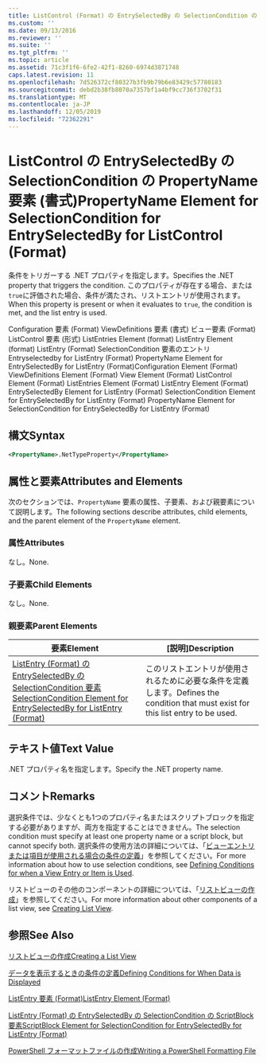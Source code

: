 ```yaml
---
title: ListControl (Format) の EntrySelectedBy の SelectionCondition の PropertyName 要素Microsoft Docs
ms.custom: ''
ms.date: 09/13/2016
ms.reviewer: ''
ms.suite: ''
ms.tgt_pltfrm: ''
ms.topic: article
ms.assetid: 71c3f1f6-6fe2-42f1-8260-6974d3871748
caps.latest.revision: 11
ms.openlocfilehash: 7d526372cf80327b3fb9b79b6e83429c57780183
ms.sourcegitcommit: debd2b38fb8070a7357bf1a4bf9cc736f3702f31
ms.translationtype: MT
ms.contentlocale: ja-JP
ms.lasthandoff: 12/05/2019
ms.locfileid: "72362291"
---
```

# <a name="propertyname-element-for-selectioncondition-for-entryselectedby-for-listcontrol-format"></a><span data-ttu-id="bfb0a-102">ListControl の EntrySelectedBy の SelectionCondition の PropertyName 要素 (書式)</span><span class="sxs-lookup"><span data-stu-id="bfb0a-102">PropertyName Element for SelectionCondition for EntrySelectedBy for ListControl (Format)</span></span>

<span data-ttu-id="bfb0a-103">条件をトリガーする .NET プロパティを指定します。</span><span class="sxs-lookup"><span data-stu-id="bfb0a-103">Specifies the .NET property that triggers the condition.</span></span> <span data-ttu-id="bfb0a-104">このプロパティが存在する場合、または `true`に評価された場合、条件が満たされ、リストエントリが使用されます。</span><span class="sxs-lookup"><span data-stu-id="bfb0a-104">When this property is present or when it evaluates to `true`, the condition is met, and the list entry is used.</span></span>

<span data-ttu-id="bfb0a-105">Configuration 要素 (Format) ViewDefinitions 要素 (書式) ビュー要素 (Format) ListControl 要素 (形式) ListEntries Element (format) ListEntry Element (format) ListEntry (Format) SelectionCondition 要素のエントリEntryselectedby for ListEntry (Format) PropertyName Element for EntrySelectedBy for ListEntry (Format)</span><span class="sxs-lookup"><span data-stu-id="bfb0a-105">Configuration Element (Format) ViewDefinitions Element (Format) View Element (Format) ListControl Element (Format) ListEntries Element (Format) ListEntry Element (Format) EntrySelectedBy Element for ListEntry (Format) SelectionCondition Element for EntrySelectedBy for ListEntry (Format) PropertyName Element for SelectionCondition for EntrySelectedBy for ListEntry (Format)</span></span>

## <a name="syntax"></a><span data-ttu-id="bfb0a-106">構文</span><span class="sxs-lookup"><span data-stu-id="bfb0a-106">Syntax</span></span>

```xml
<PropertyName>.NetTypeProperty</PropertyName>
```

## <a name="attributes-and-elements"></a><span data-ttu-id="bfb0a-107">属性と要素</span><span class="sxs-lookup"><span data-stu-id="bfb0a-107">Attributes and Elements</span></span>

<span data-ttu-id="bfb0a-108">次のセクションでは、`PropertyName` 要素の属性、子要素、および親要素について説明します。</span><span class="sxs-lookup"><span data-stu-id="bfb0a-108">The following sections describe attributes, child elements, and the parent element of the `PropertyName` element.</span></span>

### <a name="attributes"></a><span data-ttu-id="bfb0a-109">属性</span><span class="sxs-lookup"><span data-stu-id="bfb0a-109">Attributes</span></span>

<span data-ttu-id="bfb0a-110">なし。</span><span class="sxs-lookup"><span data-stu-id="bfb0a-110">None.</span></span>

### <a name="child-elements"></a><span data-ttu-id="bfb0a-111">子要素</span><span class="sxs-lookup"><span data-stu-id="bfb0a-111">Child Elements</span></span>

<span data-ttu-id="bfb0a-112">なし。</span><span class="sxs-lookup"><span data-stu-id="bfb0a-112">None.</span></span>

### <a name="parent-elements"></a><span data-ttu-id="bfb0a-113">親要素</span><span class="sxs-lookup"><span data-stu-id="bfb0a-113">Parent Elements</span></span>

|<span data-ttu-id="bfb0a-114">要素</span><span class="sxs-lookup"><span data-stu-id="bfb0a-114">Element</span></span>|<span data-ttu-id="bfb0a-115">[説明]</span><span class="sxs-lookup"><span data-stu-id="bfb0a-115">Description</span></span>|
|-------------|-----------------|
|[<span data-ttu-id="bfb0a-116">ListEntry (Format) の EntrySelectedBy の SelectionCondition 要素</span><span class="sxs-lookup"><span data-stu-id="bfb0a-116">SelectionCondition Element for EntrySelectedBy for ListEntry (Format)</span></span>](./selectioncondition-element-for-entryselectedby-for-listcontrol-format.md)|<span data-ttu-id="bfb0a-117">このリストエントリが使用されるために必要な条件を定義します。</span><span class="sxs-lookup"><span data-stu-id="bfb0a-117">Defines the condition that must exist for this list entry to be used.</span></span>|

## <a name="text-value"></a><span data-ttu-id="bfb0a-118">テキスト値</span><span class="sxs-lookup"><span data-stu-id="bfb0a-118">Text Value</span></span>

<span data-ttu-id="bfb0a-119">.NET プロパティ名を指定します。</span><span class="sxs-lookup"><span data-stu-id="bfb0a-119">Specify the .NET property name.</span></span>

## <a name="remarks"></a><span data-ttu-id="bfb0a-120">コメント</span><span class="sxs-lookup"><span data-stu-id="bfb0a-120">Remarks</span></span>

<span data-ttu-id="bfb0a-121">選択条件では、少なくとも1つのプロパティ名またはスクリプトブロックを指定する必要がありますが、両方を指定することはできません。</span><span class="sxs-lookup"><span data-stu-id="bfb0a-121">The selection condition must specify at least one property name or a script block, but cannot specify both.</span></span> <span data-ttu-id="bfb0a-122">選択条件の使用方法の詳細については、「[ビューエントリまたは項目が使用される場合の条件の定義](./defining-conditions-for-displaying-data.md)」を参照してください。</span><span class="sxs-lookup"><span data-stu-id="bfb0a-122">For more information about how to use selection conditions, see [Defining Conditions for when a View Entry or Item is Used](./defining-conditions-for-displaying-data.md).</span></span>

<span data-ttu-id="bfb0a-123">リストビューのその他のコンポーネントの詳細については、「[リストビューの作成](./creating-a-list-view.md)」を参照してください。</span><span class="sxs-lookup"><span data-stu-id="bfb0a-123">For more information about other components of a list view, see [Creating List View](./creating-a-list-view.md).</span></span>

## <a name="see-also"></a><span data-ttu-id="bfb0a-124">参照</span><span class="sxs-lookup"><span data-stu-id="bfb0a-124">See Also</span></span>

[<span data-ttu-id="bfb0a-125">リストビューの作成</span><span class="sxs-lookup"><span data-stu-id="bfb0a-125">Creating a List View</span></span>](./creating-a-list-view.md)

[<span data-ttu-id="bfb0a-126">データを表示するときの条件の定義</span><span class="sxs-lookup"><span data-stu-id="bfb0a-126">Defining Conditions for When Data is Displayed</span></span>](./defining-conditions-for-displaying-data.md)

[<span data-ttu-id="bfb0a-127">ListEntry 要素 (Format)</span><span class="sxs-lookup"><span data-stu-id="bfb0a-127">ListEntry Element (Format)</span></span>](./listentry-element-for-listcontrol-format.md)

[<span data-ttu-id="bfb0a-128">ListEntry (Format) の EntrySelectedBy の SelectionCondition の ScriptBlock 要素</span><span class="sxs-lookup"><span data-stu-id="bfb0a-128">ScriptBlock Element for SelectionCondition for EntrySelectedBy for ListEntry (Format)</span></span>](./scriptblock-element-for-selectioncondition-for-entryselectedby-for-listcontrol-format.md)

[<span data-ttu-id="bfb0a-129">PowerShell フォーマットファイルの作成</span><span class="sxs-lookup"><span data-stu-id="bfb0a-129">Writing a PowerShell Formatting File</span></span>](./writing-a-powershell-formatting-file.md)
